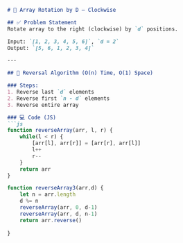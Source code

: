 
```md
# 🔄 Array Rotation by D – Clockwise

## ✅ Problem Statement
Rotate array to the right (clockwise) by `d` positions.

Input: `[1, 2, 3, 4, 5, 6]`, `d = 2`  
Output: `[5, 6, 1, 2, 3, 4]`

---

## 🧠 Reversal Algorithm (O(n) Time, O(1) Space)

### Steps:
1. Reverse last `d` elements
2. Reverse first `n - d` elements
3. Reverse entire array

### 💻 Code (JS)
```js
function reverseArray(arr, l, r) {
    while(l < r) {
        [arr[l], arr[r]] = [arr[r], arr[l]]
        l++
        r--
    }
    return arr
}

function reverseArray3(arr,d) {
    let n = arr.length
    d %= n
    reverseArray(arr, 0, d-1)
    reverseArray(arr, d, n-1)
    return arr.reverse()
    
}
